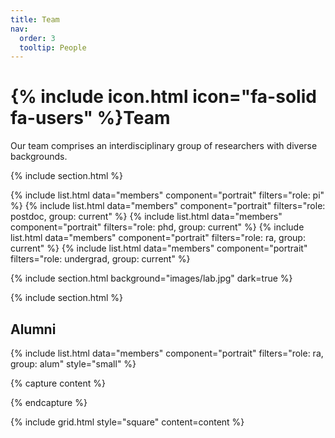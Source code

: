 ```yaml
---
title: Team
nav:
  order: 3
  tooltip: People
---
```


# {% include icon.html icon="fa-solid fa-users" %}Team

Our team comprises an interdisciplinary group of researchers with diverse backgrounds. 

{% include section.html %}

{% include list.html data="members" component="portrait" filters="role: pi" %}
{% include list.html data="members" component="portrait" filters="role: postdoc, group: current" %}
{% include list.html data="members" component="portrait" filters="role: phd, group: current" %}
{% include list.html data="members" component="portrait" filters="role: ra, group: current" %}
{% include list.html data="members" component="portrait" filters="role: undergrad, group: current" %}

{% include section.html background="images/lab.jpg" dark=true %}

{% include section.html %}

## Alumni
{% include list.html data="members" component="portrait" filters="role: ra, group: alum" style="small" %}

{% capture content %}

{% endcapture %}

{% include grid.html style="square" content=content %}
